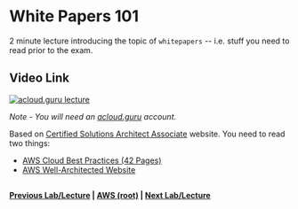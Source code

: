 White Papers 101
======

2 minute lecture introducing the topic of `whitepapers` -- i.e. stuff you need to read prior to the exam.

  
## Video Link

[![acloud.guru lecture](https://i.imgur.com/f9pTqd0.png)](https://acloud.guru/course/aws-certified-solutions-architect-associate/learn/223c8538-772d-867a-a3c9-52f71df9e637/b41cdc78-e553-2309-8d4f-da574dea9619/watch)

*Note - You will need an [acloud.guru](acloud.guru) account.*


Based on [Certified Solutions Architect Associate](https://aws.amazon.com/certification/certified-solutions-architect-associate/) website. You 
need to read two things:

  *  [AWS Cloud Best Practices (42 Pages)](https://d0.awsstatic.com/whitepapers/AWS_Cloud_Best_Practices.pdf)
  *  [AWS Well-Architected Website](https://aws.amazon.com/architecture/well-architected/)
   

## 

**[Previous Lab/Lecture](../wp/wp-cloudformation-lab.md) | [AWS (root)](../readme.adoc) | [Next Lab/Lecture](whitepapers-best-practices.md)**

